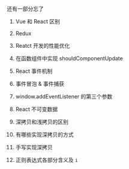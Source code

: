 还有一部分忘了

1. Vue 和 React 区别

2. Redux

3. Reatct 开发的性能优化

4. 在函数组件中实现 shouldComponentUpdate

5. React 事件机制

6. 事件冒泡 & 事件捕获

7. window.addEventListener 的第三个参数

8. React 不可变数据

9. 深拷贝和浅拷贝的区别

10. 有哪些实现深拷贝的方式

11. 手写实现深拷贝

12. 正则表达式各部分含义及 `i`
